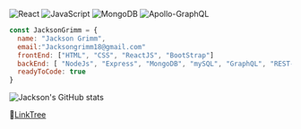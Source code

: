 ![React](https://img.shields.io/badge/react-%2320232a.svg?style=for-the-badge&logo=react&logoColor=%2361DAFB)
![JavaScript](https://img.shields.io/badge/javascript-%23323330.svg?style=for-the-badge&logo=javascript&logoColor=%23F7DF1E)
![MongoDB](https://img.shields.io/badge/MongoDB-%234ea94b.svg?style=for-the-badge&logo=mongodb&logoColor=white)
![Apollo-GraphQL](https://img.shields.io/badge/-ApolloGraphQL-311C87?style=for-the-badge&logo=apollo-graphql)


```JavaScript
const JacksonGrimm = {
  name: "Jackson Grimm",
  email:"Jacksongrimm18@gmail.com"
  frontEnd: ["HTML", "CSS", "ReactJS", "BootStrap"]
  backEnd: [ "NodeJs", "Express", "MongoDB", "mySQL", "GraphQL", "REST-API"]
  readyToCode: true
}

```

<!-- <a href="https://github.com/JacksonGrimm">
  <img src="https://github-readme-stats.vercel.app/api/top-langs/?username=JacksonGrimm&layout=compact" />
</a> -->
![Jackson's GitHub stats](https://github-readme-stats.vercel.app/api?username=JacksonGrimm&show_icons=true&theme=radical)

🌲[LinkTree](https://linktr.ee/jacksongrimm[)
<!---
Bdogy/Bdogy is a ✨ special ✨ repository because its `README.md` (this file) appears on your GitHub profile.
You can click the Preview link to take a look at your changes.
--->
